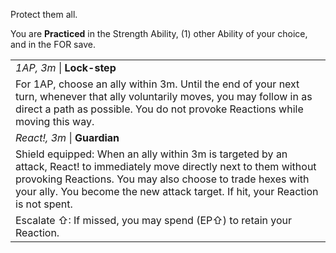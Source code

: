 Protect them all.

You are **Practiced** in the Strength Ability, (1) other Ability of your choice, and in the FOR save.

|                                                                                                                                                                                                                                                                          |
| ------------------------------------------------------------------------------------------------------------------------------------------------------------------------------------------------------------------------------------------------------------------------ |
| *1AP, 3m* \| **Lock-step**                                                                                                                                                                                                                                               |
| For 1AP, choose an ally within 3m. Until the end of your next turn, whenever that ally voluntarily moves, you may follow in as direct a path as possible. You do not provoke Reactions while moving this way.                                                            |
| *React!, 3m* \| **Guardian**                                                                                                                                                                                                                                             |
| Shield equipped: When an ally within 3m is targeted by an attack, React! to immediately move directly next to them without provoking Reactions. You may also choose to trade hexes with your ally. You become the new attack target. If hit, your Reaction is not spent. |
| Escalate ⇧: If missed, you may spend (EP⇧) to retain your Reaction.                                                                                                                                                                                                      |

